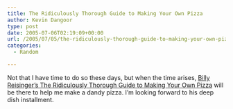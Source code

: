 ```yaml
---
title: The Ridiculously Thorough Guide to Making Your Own Pizza
author: Kevin Dangoor
type: post
date: 2005-07-06T02:19:09+00:00
url: /2005/07/05/the-ridiculously-thorough-guide-to-making-your-own-pizza/
categories:
  - Random

---
```

Not that I have time to do so these days, but when the time arises, [Billy Reisinger&#8217;s The Ridiculously Thorough Guide to Making Your Own Pizza][1] will be there to help me make a dandy pizza. I&#8217;m looking forward to his deep dish installment.

 [1]: http://www.billyreisinger.com/pizza.php